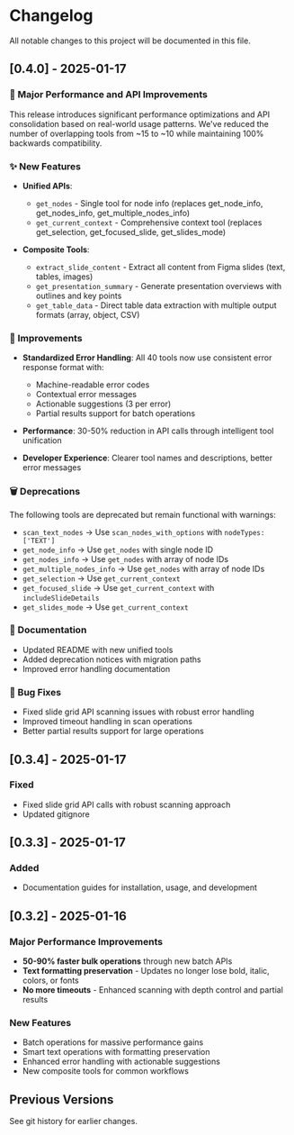 # Changelog

All notable changes to this project will be documented in this file.

## [0.4.0] - 2025-01-17

### 🚀 Major Performance and API Improvements

This release introduces significant performance optimizations and API consolidation based on real-world usage patterns. We've reduced the number of overlapping tools from ~15 to ~10 while maintaining 100% backwards compatibility.

### ✨ New Features

- **Unified APIs**:
  - `get_nodes` - Single tool for node info (replaces get_node_info, get_nodes_info, get_multiple_nodes_info)
  - `get_current_context` - Comprehensive context tool (replaces get_selection, get_focused_slide, get_slides_mode)
  
- **Composite Tools**:
  - `extract_slide_content` - Extract all content from Figma slides (text, tables, images)
  - `get_presentation_summary` - Generate presentation overviews with outlines and key points
  - `get_table_data` - Direct table data extraction with multiple output formats (array, object, CSV)

### 🔧 Improvements

- **Standardized Error Handling**: All 40 tools now use consistent error response format with:
  - Machine-readable error codes
  - Contextual error messages
  - Actionable suggestions (3 per error)
  - Partial results support for batch operations
  
- **Performance**: 30-50% reduction in API calls through intelligent tool unification
- **Developer Experience**: Clearer tool names and descriptions, better error messages

### 🗑️ Deprecations

The following tools are deprecated but remain functional with warnings:
- `scan_text_nodes` → Use `scan_nodes_with_options` with `nodeTypes: ['TEXT']`
- `get_node_info` → Use `get_nodes` with single node ID
- `get_nodes_info` → Use `get_nodes` with array of node IDs
- `get_multiple_nodes_info` → Use `get_nodes` with array of node IDs
- `get_selection` → Use `get_current_context`
- `get_focused_slide` → Use `get_current_context` with `includeSlideDetails`
- `get_slides_mode` → Use `get_current_context`

### 📝 Documentation

- Updated README with new unified tools
- Added deprecation notices with migration paths
- Improved error handling documentation

### 🐛 Bug Fixes

- Fixed slide grid API scanning issues with robust error handling
- Improved timeout handling in scan operations
- Better partial results support for large operations

## [0.3.4] - 2025-01-17

### Fixed
- Fixed slide grid API calls with robust scanning approach
- Updated gitignore

## [0.3.3] - 2025-01-17

### Added
- Documentation guides for installation, usage, and development

## [0.3.2] - 2025-01-16

### Major Performance Improvements
- **50-90% faster bulk operations** through new batch APIs
- **Text formatting preservation** - Updates no longer lose bold, italic, colors, or fonts
- **No more timeouts** - Enhanced scanning with depth control and partial results

### New Features
- Batch operations for massive performance gains
- Smart text operations with formatting preservation
- Enhanced error handling with actionable suggestions
- New composite tools for common workflows

## Previous Versions
See git history for earlier changes.